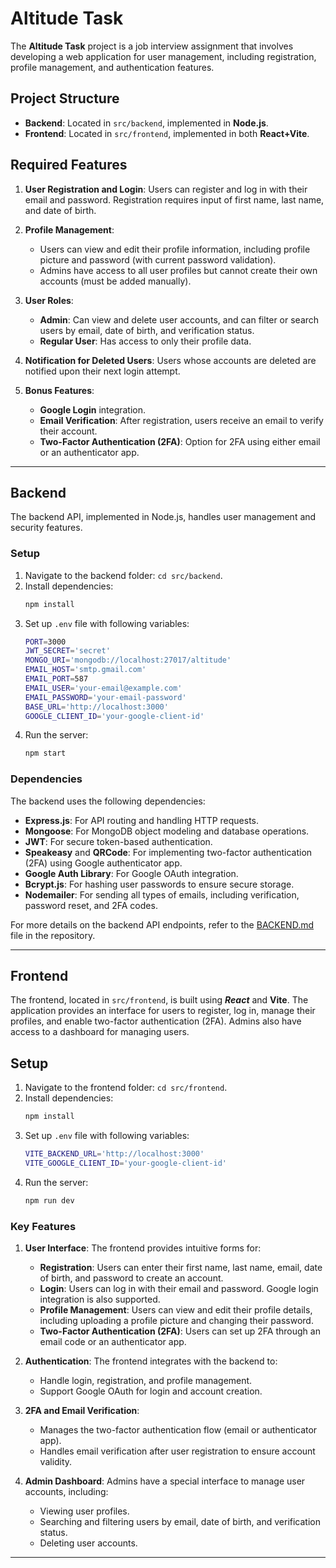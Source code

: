 # Altitude Task

The **Altitude Task** project is a job interview assignment that involves developing a web application for user management, including registration, profile management, and authentication features.

## Project Structure

- **Backend**: Located in `src/backend`, implemented in **Node.js**.
- **Frontend**: Located in `src/frontend`, implemented in both **React+Vite**.

## Required Features

1. **User Registration and Login**: Users can register and log in with their email and password. Registration requires input of first name, last name, and date of birth.

2. **Profile Management**: 
   - Users can view and edit their profile information, including profile picture and password (with current password validation).
   - Admins have access to all user profiles but cannot create their own accounts (must be added manually).
   
3. **User Roles**:
   - **Admin**: Can view and delete user accounts, and can filter or search users by email, date of birth, and verification status.
   - **Regular User**: Has access to only their profile data.

4. **Notification for Deleted Users**: Users whose accounts are deleted are notified upon their next login attempt.

5. **Bonus Features**:
   - **Google Login** integration.
   - **Email Verification**: After registration, users receive an email to verify their account.
   - **Two-Factor Authentication (2FA)**: Option for 2FA using either email or an authenticator app.

---

## Backend

The backend API, implemented in Node.js, handles user management and security features.

### Setup

1. Navigate to the backend folder: `cd src/backend`.
2. Install dependencies:
   ```bash
   npm install
   ```
3. Set up `.env` file with following variables:
    ```bash
    PORT=3000
    JWT_SECRET='secret'
    MONGO_URI='mongodb://localhost:27017/altitude'
    EMAIL_HOST='smtp.gmail.com'
    EMAIL_PORT=587
    EMAIL_USER='your-email@example.com'
    EMAIL_PASSWORD='your-email-password'
    BASE_URL='http://localhost:3000'
    GOOGLE_CLIENT_ID='your-google-client-id'
    ```
4. Run the server:
    ```bash
    npm start
    ```

### Dependencies

The backend uses the following dependencies:

- **Express.js**: For API routing and handling HTTP requests.
- **Mongoose**: For MongoDB object modeling and database operations.
- **JWT**: For secure token-based authentication.
- **Speakeasy** and **QRCode**: For implementing two-factor authentication (2FA) using Google authenticator app.
- **Google Auth Library**: For Google OAuth integration.
- **Bcrypt.js**: For hashing user passwords to ensure secure storage.
- **Nodemailer**: For sending all types of emails, including verification, password reset, and 2FA codes.


For more details on the backend API endpoints, refer to the [BACKEND.md](docs/BACKEND.md) file in the repository.

---

## Frontend

The frontend, located in `src/frontend`, is built using ***React*** and **Vite**. The application provides an interface for users to register, log in, manage their profiles, and enable two-factor authentication (2FA). Admins also have access to a dashboard for managing users.

## Setup

1. Navigate to the frontend folder: `cd src/frontend`.
2. Install dependencies:
   ```bash
   npm install
   ```
3. Set up `.env` file with following variables:
    ```bash
    VITE_BACKEND_URL='http://localhost:3000'
    VITE_GOOGLE_CLIENT_ID='your-google-client-id'
    ```
4. Run the server:
    ```bash
    npm run dev
    ```

### Key Features

1. **User Interface**: The frontend provides intuitive forms for:
    - **Registration**: Users can enter their first name, last name, email, date of birth, and password to create an account.
    - **Login**: Users can log in with their email and password. Google login integration is also supported.
    - **Profile Management**: Users can view and edit their profile details, including uploading a profile picture and changing their password.
    - **Two-Factor Authentication (2FA)**: Users can set up 2FA through an email code or an authenticator app.

2. **Authentication**: The frontend integrates with the backend to:
    - Handle login, registration, and profile management.
    - Support Google OAuth for login and account creation.

3. **2FA and Email Verification**:
    - Manages the two-factor authentication flow (email or authenticator app).
    - Handles email verification after user registration to ensure account validity.

4. **Admin Dashboard**: Admins have a special interface to manage user accounts, including:
    - Viewing user profiles.
    - Searching and filtering users by email, date of birth, and verification status.
    - Deleting user accounts.

- - -